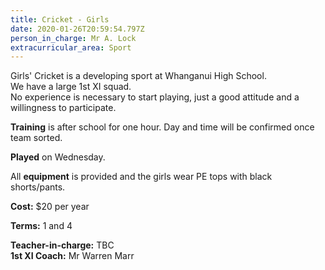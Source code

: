 ```yaml
---
title: Cricket - Girls
date: 2020-01-26T20:59:54.797Z
person_in_charge: Mr A. Lock
extracurricular_area: Sport
---
```

Girls' Cricket is a developing sport at Whanganui High School.  
We have a large 1st XI squad.  
No experience is necessary to start playing, just a good attitude and a willingness to participate.

**Training** is after school for one hour. Day and time will be confirmed once team sorted.

**Played** on Wednesday.

All **equipment** is provided and the girls wear PE tops with black shorts/pants.

**Cost:** $20 per year

**Terms:** 1 and 4

**Teacher-in-charge:** TBC  
**1st XI Coach:** Mr Warren Marr
